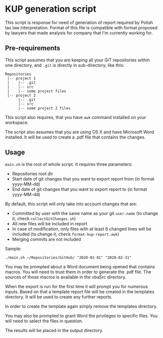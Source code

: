 # KUP generation script

This script is response for need of generation of report required by Polish tax law interpretation.
Format of this file is compatible with format proposed by lawyers that made analysis for company that I'm currently working for.

## Pre-requirements
This script assumes that you are keeping all your GIT repositories within one directory, and `.git` is directly in sub-directory, like this:
```
Repositories
 |-- project 1
 |    |-- .git
 |    |-- src
 |    |-- some project files
 |-- project 2
      |-- .git
      |-- src
      |-- some project 2 files
```
This script also requires, that you have `awk` command installed on your workspace.

The script also assumes that you are using OS X and have Microsoft Word installed.
It will be used to create a .pdf file that contains the changes.

## Usage
`main.sh` is the root of whole script. It requires three parameters:
 * Repositories root dir
 * Start date of git changes that you want to export report from (in format yyyy-MM-dd)
 * End date of git changes that you want to export report to (in format yyyy-MM-dd)

By default, this script will only take into account changes that are:
 * Committed by user with the same name as your git `user.name` (to change it, check `collectGitChanges.sh`)
 * All new files will be included in report
 * In case of modification, only files with at least 6 changed lines will be included (to change it, check `format-kup-report.awk`)
 * Merging commits are not included


Sample:

`./main.sh ~/Repositories/GitHub/ "2020-01-01" "2020-02-31"`

You may be prompted about a Word document being opened that contains macros.
You will need to trust them in order to generate the .pdf file.
The sources of those macros is available in the vbaSrc directory.

When the export is run for the first time it will prompt you for numerous inputs.
Based on that a template report file will be created in the templates directory.
It will be used to create any further reports.

In order to create the template again simply remove the templates directory.

You may also be prompted to grant Word the privileges to specific files.
You will need to select the files in question.

The results will be placed in the output directory.
